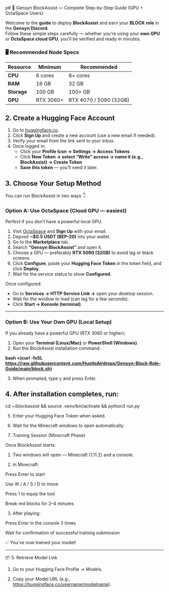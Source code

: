 p# 🧠 Gensyn BlockAssist — Complete Step-by-Step Guide (GPU + OctaSpace Users)

Welcome to the **guide** to deploy **BlockAssist** and earn your **BLOCK role** in the **Gensyn Discord**.  
Follow these simple steps carefully — whether you’re using your **own GPU** or **OctaSpace cloud GPU**, you’ll be verified and ready in minutes.

### 🖥️ Recommended Node Specs

| Resource | Minimum | Recommended |
|-----------|----------|-------------|
| **CPU** | 6 cores | 8+ cores |
| **RAM** | 16 GB | 32 GB |
| **Storage** | 100 GB | 100+ GB |
| **GPU** | RTX 3060+ | RTX 4070 / 5090 (32GB) |


## 2. Create a Hugging Face Account

1. Go to [huggingface.co](https://huggingface.co).  
2. Click **Sign Up** and create a new account (use a new email if needed).  
3. Verify your email from the link sent to your inbox.  
4. Once logged in:  
   - Click your **Profile Icon → Settings → Access Tokens**  
   - Click **New Token → select “Write” access → name it (e.g., BlockAssist) → Create Token**  
   - **Save this token** — you’ll need it later.

## 3. Choose Your Setup Method

You can run BlockAssist in two ways 👇

### Option A: Use OctaSpace (Cloud GPU — easiest)

Perfect if you don’t have a powerful local GPU.

1. Visit [OctaSpace](https://octaspace.com) and **Sign Up** with your email.  
2. Deposit **~$0.5 USDT (BEP-20)** into your wallet.  
3. Go to the **Marketplace** tab.  
4. Search **“Gensyn BlockAssist”** and open it.  
5. Choose a GPU — preferably **RTX 5090 (32GB)** to avoid lag or black screens.  
6. Click **Configure**, paste your **Hugging Face Token** in the token field, and click **Deploy**.  
7. Wait for the service status to show **Configured**.  

Once configured:
- Go to **Services → HTTP Service Link →** open your desktop session.  
- Wait for the window to load (can lag for a few seconds).  
- Click **Start → Konsole (terminal)**.

---

### Option B: Use Your Own GPU (Local Setup)

If you already have a powerful GPU (RTX 3060 or higher):

1. Open your **Terminal (Linux/Mac)** or **PowerShell (Windows)**.  
2. Run the BlockAssist installation command:

**bash <(curl -fsSL https://raw.githubusercontent.com/HustleAirdrops/Gensyn-Block-Role-Guide/main/block.sh)**


3. When prompted, type y and press Enter.

## 4. After installation completes, run:

cd ~/blockassist && source .venv/bin/activate && python3 run.py

5. Enter your Hugging Face Token when asked.

6. Wait for the Minecraft windows to open automatically.

4. Training Session (Minecraft Phase)

Once BlockAssist starts:

1. Two windows will open — Minecraft (1.11.2) and a console.


2. In Minecraft:

Press Enter to start

Use W / A / S / D to move

Press 1 to equip the tool

Break red blocks for 2–4 minutes



3. After playing:

Press Enter in the console 3 times

Wait for confirmation of successful training submission




✅ You’ve now trained your model!


---

📦 5. Retrieve Model Link

1. Go to your Hugging Face Profile → Models.


2. Copy your Model URL (e.g., https://huggingface.co/username/modelname).
